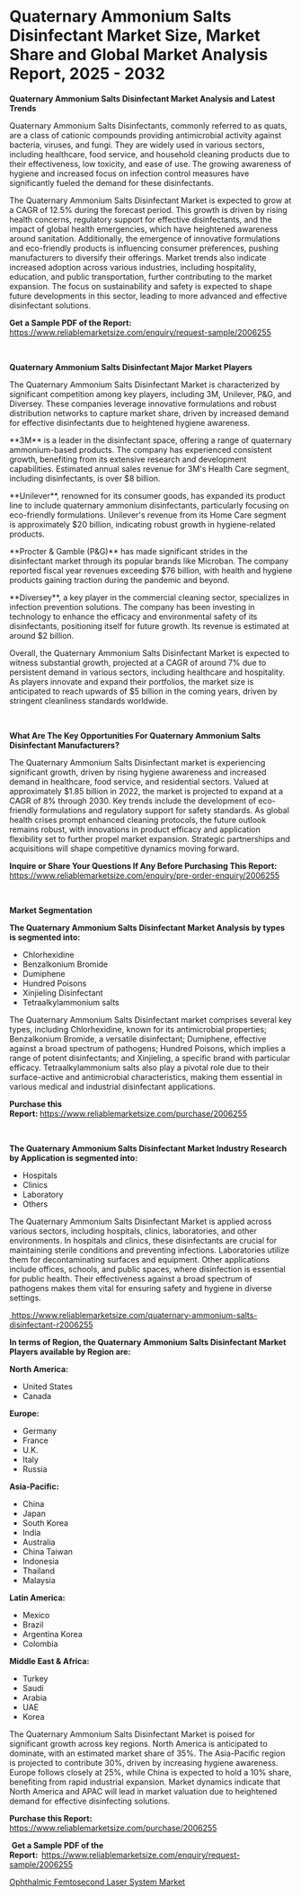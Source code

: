 <p><h1>Quaternary Ammonium Salts Disinfectant Market Size, Market Share and Global Market Analysis Report, 2025 - 2032</h1></p><p><strong>Quaternary Ammonium Salts Disinfectant Market Analysis and Latest Trends</strong></p>
<p><p>Quaternary Ammonium Salts Disinfectants, commonly referred to as quats, are a class of cationic compounds providing antimicrobial activity against bacteria, viruses, and fungi. They are widely used in various sectors, including healthcare, food service, and household cleaning products due to their effectiveness, low toxicity, and ease of use. The growing awareness of hygiene and increased focus on infection control measures have significantly fueled the demand for these disinfectants.</p><p>The Quaternary Ammonium Salts Disinfectant Market is expected to grow at a CAGR of 12.5% during the forecast period. This growth is driven by rising health concerns, regulatory support for effective disinfectants, and the impact of global health emergencies, which have heightened awareness around sanitation. Additionally, the emergence of innovative formulations and eco-friendly products is influencing consumer preferences, pushing manufacturers to diversify their offerings. Market trends also indicate increased adoption across various industries, including hospitality, education, and public transportation, further contributing to the market expansion. The focus on sustainability and safety is expected to shape future developments in this sector, leading to more advanced and effective disinfectant solutions.</p></p>
<p><strong>Get a Sample PDF of the Report:&nbsp;</strong> <a href="https://www.reliablemarketsize.com/enquiry/request-sample/2006255?utm_campaign=2472&utm_medium=2&utm_source=Github&utm_content=ia&utm_term=05032025&utm_id=quaternary-ammonium-salts-disinfectant">https://www.reliablemarketsize.com/enquiry/request-sample/2006255</a></p>
<p>&nbsp;</p>
<p><strong>Quaternary Ammonium Salts Disinfectant Major Market Players</strong></p>
<p><p>The Quaternary Ammonium Salts Disinfectant Market is characterized by significant competition among key players, including 3M, Unilever, P&G, and Diversey. These companies leverage innovative formulations and robust distribution networks to capture market share, driven by increased demand for effective disinfectants due to heightened hygiene awareness.</p><p>**3M** is a leader in the disinfectant space, offering a range of quaternary ammonium-based products. The company has experienced consistent growth, benefiting from its extensive research and development capabilities. Estimated annual sales revenue for 3M's Health Care segment, including disinfectants, is over $8 billion.</p><p>**Unilever**, renowned for its consumer goods, has expanded its product line to include quaternary ammonium disinfectants, particularly focusing on eco-friendly formulations. Unilever's revenue from its Home Care segment is approximately $20 billion, indicating robust growth in hygiene-related products.</p><p>**Procter & Gamble (P&G)** has made significant strides in the disinfectant market through its popular brands like Microban. The company reported fiscal year revenues exceeding $76 billion, with health and hygiene products gaining traction during the pandemic and beyond.</p><p>**Diversey**, a key player in the commercial cleaning sector, specializes in infection prevention solutions. The company has been investing in technology to enhance the efficacy and environmental safety of its disinfectants, positioning itself for future growth. Its revenue is estimated at around $2 billion.</p><p>Overall, the Quaternary Ammonium Salts Disinfectant Market is expected to witness substantial growth, projected at a CAGR of around 7% due to persistent demand in various sectors, including healthcare and hospitality. As players innovate and expand their portfolios, the market size is anticipated to reach upwards of $5 billion in the coming years, driven by stringent cleanliness standards worldwide.</p></p>
<p>&nbsp;</p>
<p><strong>What Are The Key Opportunities For Quaternary Ammonium Salts Disinfectant Manufacturers?</strong></p>
<p><p>The Quaternary Ammonium Salts Disinfectant market is experiencing significant growth, driven by rising hygiene awareness and increased demand in healthcare, food service, and residential sectors. Valued at approximately $1.85 billion in 2022, the market is projected to expand at a CAGR of 8% through 2030. Key trends include the development of eco-friendly formulations and regulatory support for safety standards. As global health crises prompt enhanced cleaning protocols, the future outlook remains robust, with innovations in product efficacy and application flexibility set to further propel market expansion. Strategic partnerships and acquisitions will shape competitive dynamics moving forward.</p></p>
<p><strong>Inquire or Share Your Questions If Any Before Purchasing This Report:</strong> <a href="https://www.reliablemarketsize.com/enquiry/pre-order-enquiry/2006255?utm_campaign=2472&utm_medium=2&utm_source=Github&utm_content=ia&utm_term=05032025&utm_id=quaternary-ammonium-salts-disinfectant">https://www.reliablemarketsize.com/enquiry/pre-order-enquiry/2006255</a></p>
<p>&nbsp;</p>
<p><strong>Market Segmentation</strong></p>
<p><strong>The Quaternary Ammonium Salts Disinfectant Market Analysis by types is segmented into:</strong></p>
<p><ul><li>Chlorhexidine</li><li>Benzalkonium Bromide</li><li>Dumiphene</li><li>Hundred Poisons</li><li>Xinjieling Disinfectant</li><li>Tetraalkylammonium salts</li></ul></p>
<p><p>The Quaternary Ammonium Salts Disinfectant market comprises several key types, including Chlorhexidine, known for its antimicrobial properties; Benzalkonium Bromide, a versatile disinfectant; Dumiphene, effective against a broad spectrum of pathogens; Hundred Poisons, which implies a range of potent disinfectants; and Xinjieling, a specific brand with particular efficacy. Tetraalkylammonium salts also play a pivotal role due to their surface-active and antimicrobial characteristics, making them essential in various medical and industrial disinfectant applications.</p></p>
<p><strong>Purchase this Report:&nbsp;</strong><a href="https://www.reliablemarketsize.com/purchase/2006255?utm_campaign=2472&utm_medium=2&utm_source=Github&utm_content=ia&utm_term=05032025&utm_id=quaternary-ammonium-salts-disinfectant">https://www.reliablemarketsize.com/purchase/2006255</a></p>
<p>&nbsp;</p>
<p><strong>The Quaternary Ammonium Salts Disinfectant Market Industry Research by Application is segmented into:</strong></p>
<p><ul><li>Hospitals</li><li>Clinics</li><li>Laboratory</li><li>Others</li></ul></p>
<p><p>The Quaternary Ammonium Salts Disinfectant Market is applied across various sectors, including hospitals, clinics, laboratories, and other environments. In hospitals and clinics, these disinfectants are crucial for maintaining sterile conditions and preventing infections. Laboratories utilize them for decontaminating surfaces and equipment. Other applications include offices, schools, and public spaces, where disinfection is essential for public health. Their effectiveness against a broad spectrum of pathogens makes them vital for ensuring safety and hygiene in diverse settings.</p></p>
<p><a href="https://www.reliablemarketsize.com/quaternary-ammonium-salts-disinfectant-r2006255?utm_campaign=2472&utm_medium=2&utm_source=Github&utm_content=ia&utm_term=05032025&utm_id=quaternary-ammonium-salts-disinfectant">&nbsp;https://www.reliablemarketsize.com/quaternary-ammonium-salts-disinfectant-r2006255</a></p>
<p><strong>In terms of Region, the Quaternary Ammonium Salts Disinfectant Market Players available by Region are:</strong></p>
<p>
    <p> <strong> North America: </strong>
        <ul>
            <li>United States</li>
            <li>Canada</li>
        </ul>
        </p> 
    <p> <strong> Europe: </strong>
        <ul>
            <li>Germany</li>
            <li>France</li>
            <li>U.K.</li>
            <li>Italy</li>
            <li>Russia</li>
        </ul>
        </p> 
    <p> <strong> Asia-Pacific: </strong>
        <ul>
            <li>China</li>
            <li>Japan</li>
            <li>South Korea</li>
            <li>India</li>
            <li>Australia</li>
            <li>China Taiwan</li>
            <li>Indonesia</li>
            <li>Thailand</li>
            <li>Malaysia</li>
        </ul>
        </p> 
    <p> <strong> Latin America: </strong>
        <ul>
            <li>Mexico</li>
            <li>Brazil</li>
            <li>Argentina Korea</li>
            <li>Colombia</li>
        </ul>
        </p> 
    <p> <strong> Middle East & Africa: </strong>
        <ul>
            <li>Turkey</li>
            <li>Saudi</li>
            <li>Arabia</li>
            <li>UAE</li>
            <li>Korea</li>
        </ul>
    </p>
    </p>
<p><p>The Quaternary Ammonium Salts Disinfectant Market is poised for significant growth across key regions. North America is anticipated to dominate, with an estimated market share of 35%. The Asia-Pacific region is projected to contribute 30%, driven by increasing hygiene awareness. Europe follows closely at 25%, while China is expected to hold a 10% share, benefiting from rapid industrial expansion. Market dynamics indicate that North America and APAC will lead in market valuation due to heightened demand for effective disinfecting solutions.</p></p>
<p><strong>Purchase this Report: </strong><a href="https://www.reliablemarketsize.com/purchase/2006255?utm_campaign=2472&utm_medium=2&utm_source=Github&utm_content=ia&utm_term=05032025&utm_id=quaternary-ammonium-salts-disinfectant">https://www.reliablemarketsize.com/purchase/2006255</a></p>
<p>&nbsp;<strong>Get a Sample PDF of the Report:&nbsp;&nbsp;</strong><a href="https://www.reliablemarketsize.com/enquiry/request-sample/2006255?utm_campaign=2472&utm_medium=2&utm_source=Github&utm_content=ia&utm_term=05032025&utm_id=quaternary-ammonium-salts-disinfectant">https://www.reliablemarketsize.com/enquiry/request-sample/2006255</a></p>
<p><strong></strong></p>
<p><p><a href="https://github.com/jerhoskinson197676/Market-Research-Report-List-1/blob/main/ophthalmic-femtosecond-laser-system-market.md?utm_campaign=2472&utm_medium=2&utm_source=Github&utm_content=ia&utm_term=05032025&utm_id=quaternary-ammonium-salts-disinfectant">Ophthalmic Femtosecond Laser System Market</a></p></p>